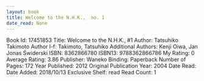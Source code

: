 ```yaml
---
layout: book
title: Welcome to the N.H.K.,  no. 1
date_read: None
---
```


Book Id: 17451853
Title: Welcome to the N.H.K., #1
Author: Tatsuhiko Takimoto
Author l-f: Takimoto, Tatsuhiko
Additional Authors: Kenji Oiwa, Jan Jonas Świderski
ISBN: 8362866780
ISBN13: 9788362866786
My Rating: 0
Average Rating: 3.86
Publisher: Waneko
Binding: Paperback
Number of Pages: 172
Year Published: 2012
Original Publication Year: 2004
Date Read: 
Date Added: 2018/10/13
Exclusive Shelf: read
Read Count: 1

